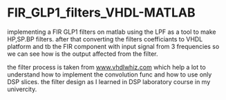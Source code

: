 # FIR_GLP1_filters_VHDL-MATLAB

implementing a FIR GLP1 filters on matlab using the LPF as a tool to make HP,SP.BP filters.
after that converting the filters coefficiants to VHDL platform and tb the FIR component with input signal from 3 frequencies 
so we can see how is the output affected from the filter.

the filter process is taken from www.vhdlwhiz.com which help a lot to understand how to implement the convolution func and how to use only DSP slices.
the filter design as I learned in DSP laboratory course in my univercity.
